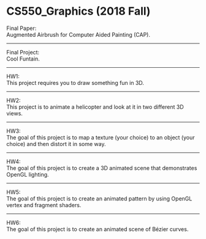 # CS550_Graphics (2018 Fall)
Final Paper: <br />
Augmented Airbrush for Computer Aided Painting (CAP).

-----------------
Final Project: <br />
Cool Funtain.

-----------------
HW1: <br />
This project requires you to draw something fun in 3D.

-----------------
HW2: <br />
This project is to animate a helicopter and look at it in two different 3D views.

-----------------
HW3: <br />
The goal of this project is to map a texture (your choice) to an object (your choice) and then distort it in some way.

-----------------
HW4: <br />
The goal of this project is to create a 3D animated scene that demonstrates OpenGL lighting.

-----------------
HW5: <br />
The goal of this project is to create an animated pattern by using OpenGL vertex and fragment shaders. 

-----------------
HW6: <br />
The goal of this project is to create an animated scene of Bézier curves.

